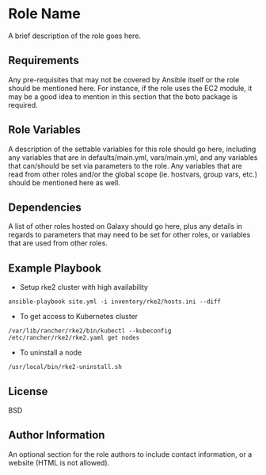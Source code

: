 Role Name
=========

A brief description of the role goes here.

Requirements
------------

Any pre-requisites that may not be covered by Ansible itself or the role should be mentioned here. For instance, if the role uses the EC2 module, it may be a good idea to mention in this section that the boto package is required.

Role Variables
--------------

A description of the settable variables for this role should go here, including any variables that are in defaults/main.yml, vars/main.yml, and any variables that can/should be set via parameters to the role. Any variables that are read from other roles and/or the global scope (ie. hostvars, group vars, etc.) should be mentioned here as well.

Dependencies
------------

A list of other roles hosted on Galaxy should go here, plus any details in regards to parameters that may need to be set for other roles, or variables that are used from other roles.

Example Playbook
----------------

- Setup rke2 cluster with high availability
```
ansible-playbook site.yml -i inventory/rke2/hosts.ini --diff
```
- To get access to Kubernetes cluster
```
/var/lib/rancher/rke2/bin/kubectl --kubeconfig /etc/rancher/rke2/rke2.yaml get nodes
```
- To uninstall a node
```
/usr/local/bin/rke2-uninstall.sh
```

License
-------

BSD

Author Information
------------------

An optional section for the role authors to include contact information, or a website (HTML is not allowed).
